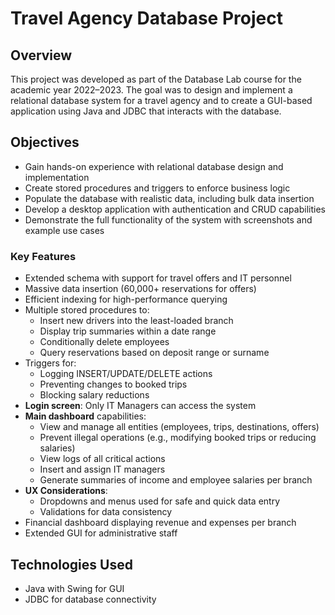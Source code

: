 # Travel Agency Database Project

## Overview
This project was developed as part of the Database Lab course for the academic year 2022–2023. The goal was to design and implement
a relational database system for a travel agency and to create a GUI-based application using Java and JDBC that interacts with the database.

## Objectives

- Gain hands-on experience with relational database design and implementation
- Create stored procedures and triggers to enforce business logic
- Populate the database with realistic data, including bulk data insertion
- Develop a desktop application with authentication and CRUD capabilities
- Demonstrate the full functionality of the system with screenshots and example use cases

### Key Features

- Extended schema with support for travel offers and IT personnel
- Massive data insertion (60,000+ reservations for offers)
- Efficient indexing for high-performance querying
- Multiple stored procedures to:
  - Insert new drivers into the least-loaded branch
  - Display trip summaries within a date range
  - Conditionally delete employees
  - Query reservations based on deposit range or surname
- Triggers for:
  - Logging INSERT/UPDATE/DELETE actions
  - Preventing changes to booked trips
  - Blocking salary reductions
- **Login screen**: Only IT Managers can access the system
- **Main dashboard** capabilities:
  - View and manage all entities (employees, trips, destinations, offers)
  - Prevent illegal operations (e.g., modifying booked trips or reducing salaries)
  - View logs of all critical actions
  - Insert and assign IT managers
  - Generate summaries of income and employee salaries per branch
- **UX Considerations**:
  - Dropdowns and menus used for safe and quick data entry
  - Validations for data consistency
- Financial dashboard displaying revenue and expenses per branch
- Extended GUI for administrative staff


## Technologies Used

- Java with Swing for GUI
- JDBC for database connectivity
